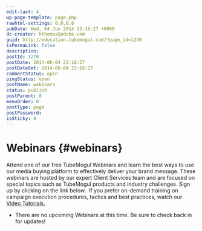 ```yaml
---
edit-last: 4
wp-page-template: page.php
rawhtml-settings: 0,0,0,0
pubDate: Wed, 04 Jun 2014 23:16:27 +0000
dc-creator: hthomas@adobe.com
guid: http://education.tubemogul.com/?page_id=1270
isPermaLink: false
description: 
postId: 1270
postDate: 2014-06-04 23:16:27
postDateGmt: 2014-06-04 23:16:27
commentStatus: open
pingStatus: open
postName: webinars
status: publish
postParent: 0
menuOrder: 0
postType: page
postPassword: 
isSticky: 0
---
```


# Webinars {#webinars}

Attend one of our free TubeMogul Webinars&nbsp;and learn the best ways to use our media buying platform to effectively deliver your brand message. These webinars are hosted by our expert Client Services&nbsp;team and are focused on special topics such as TubeMogul products and industry challenges. Sign up by clicking on the link below. &nbsp;If you prefer on-demand training on campaign execution procedures, tactics and best practices, watch our [Video Tutorials.](https://education.tubemogul.com/videos/)

* There are no upcoming Webinars at this time. Be sure to check back in for updates!

